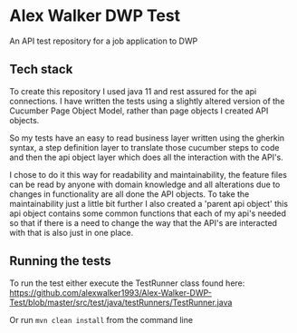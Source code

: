 # Alex Walker DWP Test

An API test repository for a job application to DWP

## Tech stack

To create this repository I used java 11 and rest assured for the api connections. I have written the tests using a slightly altered version of the Cucumber Page Object Model,
rather than page objects I created API objects.

So my tests have an easy to read business layer written using the gherkin syntax, a step definition layer to translate those cucumber steps
to code and then the api object layer which does all the interaction with the API's. 

I chose to do it this way for readability and maintainability, the feature files can be read by anyone with domain knowledge and all alterations due to changes in functionality are all done the API objects. To take the maintainability just a little bit further I also created a
'parent api object' this api object contains some common functions that each of my api's needed so that if there is a need to change the way that the API's are interacted with
that is also just in one place.


## Running the tests

To run the test either execute the TestRunner class found here: https://github.com/alexwalker1993/Alex-Walker-DWP-Test/blob/master/src/test/java/testRunners/TestRunner.java

Or run ```mvn clean install``` from the command line
